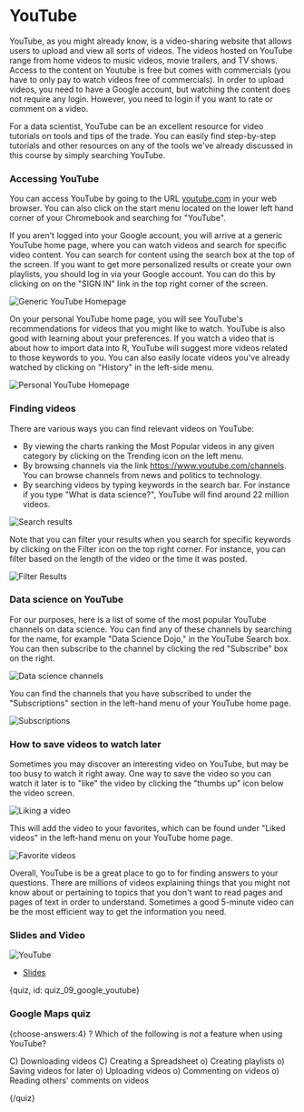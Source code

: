 # YouTube

YouTube, as you might already know, is a video-sharing website that allows users to upload and view all sorts of videos.  The videos hosted on YouTube range from home videos to music videos, movie trailers, and TV shows. Access to the content on Youtube is free but comes with commercials (you have to only pay to watch videos free of commercials). In order to upload videos, you need to have a Google account, but watching the content does not require any login. However, you need to login if you want to rate or comment on a video.

For a data scientist, YouTube can be an excellent resource for video tutorials on tools and tips of the trade.  You can easily find step-by-step tutorials and other resources on any of the tools we've already discussed in this course by simply searching YouTube.

### Accessing YouTube

You can access YouTube by going to the URL [youtube.com](https://www.youtube.com/) in your web browser.  You can also click on the start menu located on the lower left hand corner of your Chromebook and searching for "YouTube".  

If you aren't logged into your Google account, you will arrive at a generic YouTube home page, where you can watch videos and search for specific video content.  You can search for content using the search box at the top of the screen.  If you want to get more personalized results or create your own playlists, you should log in via your Google account.  You can do this by clicking on on the "SIGN IN" link in the top right corner of the screen.

![Generic YouTube Homepage](images/09_youtube/09_google_youtube-1.png)

On your personal YouTube home page, you will see YouTube's recommendations for videos that you might like to watch.  YouTube is also good with learning about your preferences. If you watch a video that is about how to import data into R, YouTube will suggest more videos related to those keywords to you.  You can also easily locate videos you've already watched by clicking on "History" in the left-side menu.   

![Personal YouTube Homepage](images/09_youtube/09_google_youtube-2.png)

### Finding videos

There are various ways you can find relevant videos on YouTube:

* By viewing the charts ranking the Most Popular videos in any given category by clicking on the Trending icon on the left menu.
* By browsing channels via the link https://www.youtube.com/channels. You can browse channels from news and politics to technology.
* By searching videos by typing keywords in the search bar. For instance if you type "What is data science?", YouTube will find around 22 million videos.

![Search results](images/09_youtube/09_google_youtube-5.png)

Note that you can filter your results when you search for specific keywords by clicking on the Filter icon on the top right corner. For instance, you can filter based on the length of the video or the time it was posted.

![Filter Results](images/09_youtube/09_google_youtube-6.png)

### Data science on YouTube

For our purposes, here is a list of some of the most popular YouTube channels on data science.  You can find any of these channels by searching for the name, for example "Data Science Dojo," in the YouTube Search box.  You can then subscribe to the channel by clicking the red "Subscribe" box on the right. 

![Data science channels](images/09_youtube/09_google_youtube-7.png)

You can find the channels that you have subscribed to under the "Subscriptions" section in the left-hand menu of your YouTube home page.

![Subscriptions](images/09_youtube/09_google_youtube-8.png)

### How to save videos to watch later

Sometimes you may discover an interesting video on YouTube, but may be too busy to watch it right away.  One way to save the video so you can watch it later is to "like" the video by clicking the "thumbs up" icon below the video screen. 

![Liking a video](images/09_youtube/09_google_youtube-9.png)

This will add the video to your favorites, which can be found under "Liked videos" in the left-hand menu on your YouTube home page.

![Favorite videos](images/09_youtube/09_google_youtube-10.png)

Overall, YouTube is be a great place to go to for finding answers to your questions. There are millions of videos explaining things that you might not know about or pertaining to topics that you don't want to read pages and pages of text in order to understand. Sometimes a good 5-minute video can be the most efficient way to get the information you need.

### Slides and Video

![YouTube](https://www.youtube.com/watch?v=7ynct31Rjrk)

* [Slides](https://docs.google.com/presentation/d/1lLk0rFZaKOUSzSSw_6pPhvwqR-L2eusmaw0yc-qQADI/edit?usp=sharing)

{quiz, id: quiz_09_google_youtube}

### Google Maps quiz

{choose-answers:4}
? Which of the following is *not* a feature when using YouTube?

C) Downloading videos
C) Creating a Spreadsheet
o) Creating playlists
o) Saving videos for later
o) Uploading videos
o) Commenting on videos
o) Reading others' comments on videos


{/quiz}
